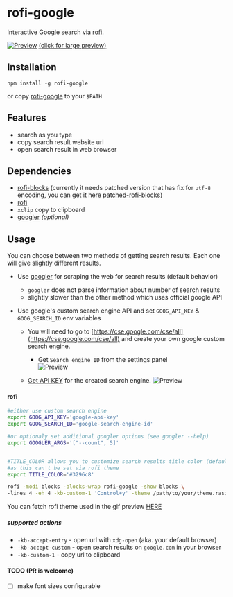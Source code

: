 # rofi-google
Interactive Google search via [rofi](https://github.com/DaveDavenport/rofi/).  

[![Preview](a/raw/b/rofi-google.gif)](a/raw/b/rofi-google.gif)
[(click for large preview)](a/raw/b/rofi-google.gif)

Installation
-------------------
`npm install -g rofi-google`

or copy [rofi-google](a/raw/b/rofi-google) to your `$PATH`

Features
-------------------
* search as you type
* copy search result website url
* open search result in web browser

Dependencies
-------------------
* [rofi-blocks](https://github.com/OmarCastro/rofi-blocks) (currently it needs patched version that has fix for `utf-8` encoding, you can get it here [patched-rofi-blocks](https://github.com/fogine/rofi-blocks/tree/next))
* [rofi](https://github.com/DaveDavenport/rofi/)
* `xclip` copy to clipboard
* [googler](https://github.com/jarun/googler) *(optional)*  

Usage
------------------

You can choose between two methods of getting search results. Each one will give slightly different results.  

- Use [googler](https://github.com/jarun/googler) for scraping the web for search results (default behavior)
    - `googler` does not parse information about number of search results
    - slightly slower than the other method which uses official google API
- Use google's custom search engine API and set `GOOG_API_KEY` & `GOOG_SEARCH_ID` env variables

    - You will need to go to [https://cse.google.com/cse/all](https://cse.google.com/cse/all) and create your own google custom search engine.
        - Get `Search engine ID` from the settings panel  
         ![Preview](a/raw/b/search_engine_key.png)

    - [Get API KEY](https://developers.google.com/custom-search/v1/introduction#identify_your_application_to_google_with_api_key) for the created search engine.
        ![Preview](a/raw/b/api_key.png)


#### rofi

```bash
#either use custom search engine
export GOOG_API_KEY='google-api-key'
export GOOG_SEARCH_ID='google-search-engine-id'

#or optionaly set additional googler options (see googler --help)
export GOOGLER_ARGS='["--count", 5]'


#TITLE_COLOR allows you to customize search results title color (default blue),
#as this can't be set via rofi theme
export TITLE_COLOR='#3296c8'

rofi -modi blocks -blocks-wrap rofi-google -show blocks \ 
-lines 4 -eh 4 -kb-custom-1 'Control+y' -theme /path/to/your/theme.rasi
``` 

You can fetch rofi theme used in the gif preview [HERE](https://github.com/fogine/dotfiles/blob/master/rofi/google_theme.css)

##### supported actions

- `-kb-accept-entry` - open url with `xdg-open` (aka. your default browser)
- `-kb-accept-custom` - open search results on `google.com` in your browser
- `-kb-custom-1` - copy url to clipboard


#### TODO (PR is welcome)

- [ ] make font sizes configurable
